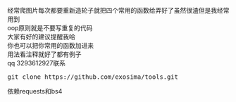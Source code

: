 经常爬图片每次都要重新造轮子就把四个常用的函数给弄好了虽然很渣但是我经常用到<br />
oop原则就是不要写重复的代码<br />
大家有好的建议提醒我哈<br />
你也可以把你常用的函数加进来<br />
用法看注释就好了都有例子<br />
qq 3293612927联系 <br />
<pre>git clone https://github.com/exosima/tools.git</pre>
依赖requests和bs4
